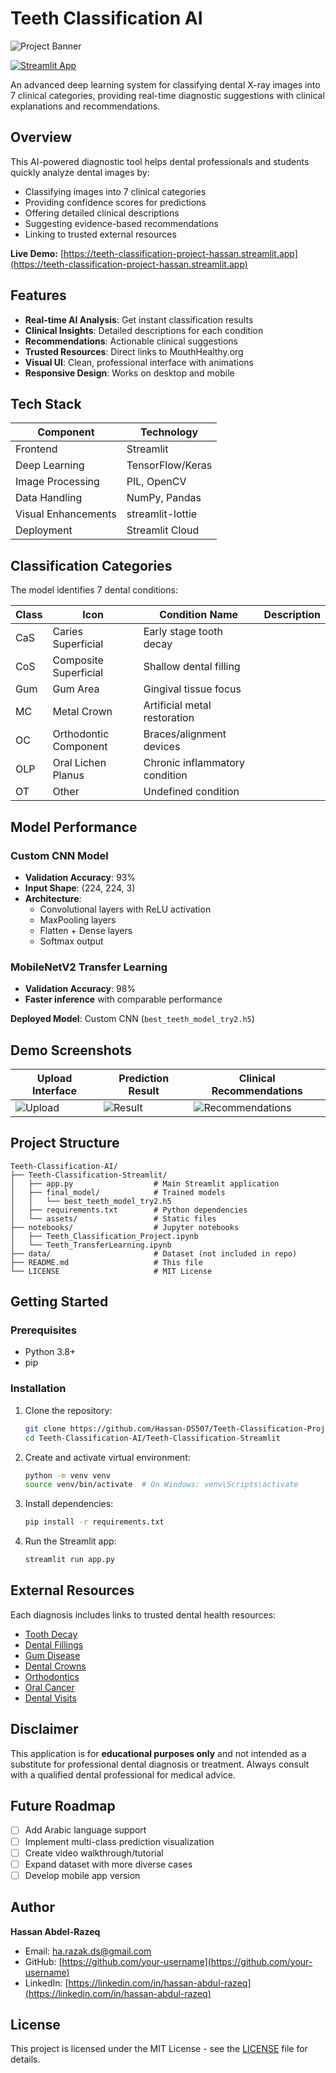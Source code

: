
# Teeth Classification AI 

![Project Banner](https://placehold.co/1200x400/007BFF/FFFFFF?text=AI-Powered+Dental+Diagnostics)

[![Streamlit App](https://static.streamlit.io/badges/streamlit_badge_black_white.svg)](https://teeth-classification-project-hassan.streamlit.app)

An advanced deep learning system for classifying dental X-ray images into 7 clinical categories, providing real-time diagnostic suggestions with clinical explanations and recommendations.

##  Overview

This AI-powered diagnostic tool helps dental professionals and students quickly analyze dental images by:

- Classifying images into 7 clinical categories
- Providing confidence scores for predictions
- Offering detailed clinical descriptions
- Suggesting evidence-based recommendations
- Linking to trusted external resources

**Live Demo:** [https://teeth-classification-project-hassan.streamlit.app](https://teeth-classification-project-hassan.streamlit.app)

##  Features

- **Real-time AI Analysis**: Get instant classification results
- **Clinical Insights**: Detailed descriptions for each condition
- **Recommendations**: Actionable clinical suggestions
- **Trusted Resources**: Direct links to MouthHealthy.org
- **Visual UI**: Clean, professional interface with animations
- **Responsive Design**: Works on desktop and mobile

##  Tech Stack

| Component          | Technology |
|--------------------|------------|
| Frontend           | Streamlit |
| Deep Learning      | TensorFlow/Keras |
| Image Processing   | PIL, OpenCV |
| Data Handling      | NumPy, Pandas |
| Visual Enhancements| streamlit-lottie |
| Deployment         | Streamlit Cloud |

##  Classification Categories

The model identifies 7 dental conditions:

| Class | Icon | Condition Name | Description |
|-------|------|----------------|-------------|
| CaS  | Caries Superficial | Early stage tooth decay |
| CoS  | Composite Superficial | Shallow dental filling |
| Gum  | Gum Area | Gingival tissue focus |
| MC   | Metal Crown | Artificial metal restoration |
| OC  | Orthodontic Component | Braces/alignment devices |
| OLP  | Oral Lichen Planus | Chronic inflammatory condition |
| OT  | Other | Undefined condition |

##  Model Performance

### Custom CNN Model
- **Validation Accuracy**: 93%
- **Input Shape**: (224, 224, 3)
- **Architecture**:
  - Convolutional layers with ReLU activation
  - MaxPooling layers
  - Flatten + Dense layers
  - Softmax output

### MobileNetV2 Transfer Learning
- **Validation Accuracy**: 98%
- **Faster inference** with comparable performance

**Deployed Model**: Custom CNN (`best_teeth_model_try2.h5`)

##  Demo Screenshots

| Upload Interface | Prediction Result | Clinical Recommendations |
|------------------|-------------------|--------------------------|
| ![Upload](https://placehold.co/600x400/003366/FFFFFF?text=Upload+Interface) | ![Result](https://placehold.co/600x400/006633/FFFFFF?text=Prediction+Result) | ![Recommendations](https://placehold.co/600x400/660033/FFFFFF?text=Clinical+Info) |

##  Project Structure

```text
Teeth-Classification-AI/
├── Teeth-Classification-Streamlit/
│   ├── app.py                  # Main Streamlit application
│   ├── final_model/            # Trained models
│   │   └── best_teeth_model_try2.h5
│   ├── requirements.txt        # Python dependencies
│   └── assets/                 # Static files
├── notebooks/                  # Jupyter notebooks
│   ├── Teeth_Classification_Project.ipynb
│   └── Teeth_TransferLearning.ipynb
├── data/                       # Dataset (not included in repo)
├── README.md                   # This file
└── LICENSE                     # MIT License
```

##  Getting Started

### Prerequisites
- Python 3.8+
- pip

### Installation
1. Clone the repository:
   ```bash
   git clone https://github.com/Hassan-DS507/Teeth-Classification-Project.git
   cd Teeth-Classification-AI/Teeth-Classification-Streamlit
   ```

2. Create and activate virtual environment:
   ```bash
   python -m venv venv
   source venv/bin/activate  # On Windows: venv\Scripts\activate
   ```

3. Install dependencies:
   ```bash
   pip install -r requirements.txt
   ```

4. Run the Streamlit app:
   ```bash
   streamlit run app.py
   ```

##  External Resources

Each diagnosis includes links to trusted dental health resources:

- [Tooth Decay](https://www.mouthhealthy.org/all-topics-a-z/tooth-decay)
- [Dental Fillings](https://www.mouthhealthy.org/all-topics-a-z/fillings)
- [Gum Disease](https://www.mouthhealthy.org/all-topics-a-z/gum-disease)
- [Dental Crowns](https://www.mouthhealthy.org/all-topics-a-z/crowns)
- [Orthodontics](https://www.mouthhealthy.org/all-topics-a-z/orthodontics)
- [Oral Cancer](https://www.mouthhealthy.org/all-topics-a-z/oral-cancer)
- [Dental Visits](https://www.mouthhealthy.org/all-topics-a-z/dental-visits)

##  Disclaimer

This application is for **educational purposes only** and not intended as a substitute for professional dental diagnosis or treatment. Always consult with a qualified dental professional for medical advice.

##  Future Roadmap

- [ ] Add Arabic language support
- [ ] Implement multi-class prediction visualization
- [ ] Create video walkthrough/tutorial
- [ ] Expand dataset with more diverse cases
- [ ] Develop mobile app version

##  Author

**Hassan Abdel-Razeq**  
- Email: [ha.razak.ds@gmail.com](mailto:ha.razak.ds@gmail.com)  
- GitHub: [https://github.com/your-username](https://github.com/your-username)  
- LinkedIn: [https://linkedin.com/in/hassan-abdul-razeq](https://linkedin.com/in/hassan-abdul-razeq)  

##  License

This project is licensed under the MIT License - see the [LICENSE](LICENSE) file for details.

